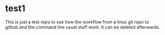 # test1
This is just a test repo to see how the workflow from a linux git repo to github and the command line usual stuff work.
It can be deleted afterwards.

